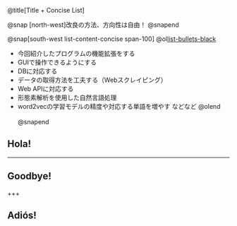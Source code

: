 @title[Title + Concise List]

@snap [north-west]改良の方法、方向性は自由！ @snapend

@snap[south-west list-content-concise span-100]
@ol[list-bullets-black](false)
- 今回紹介したプログラムの機能拡張をする
- GUIで操作できるようにする
- DBに対応する
- データの取得方法を工夫する（Webスクレイピング）
- Web APIに対応する
- 形態素解析を使用した自然言語処理
- word2vecの学習モデルの精度や対応する単語を増やす
などなど
@olend
<br><br>
@snapend


## Hola!

---

## Goodbye!

+++

## Adiós!
